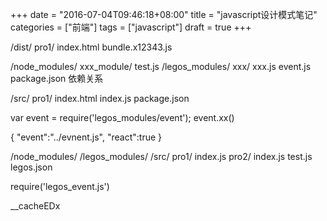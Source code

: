 +++
date = "2016-07-04T09:46:18+08:00"
title = "javascript设计模式笔记"
categories = ["前端"]
tags = ["javascript"]
draft = true
+++



/dist/
    pro1/
        index.html
        bundle.x12343.js

/node_modules/
    xxx_module/
        test.js
    /legos_modules/
        xxx/
            xxx.js
        event.js
        package.json 依赖关系

/src/
    pro1/
        index.html
        index.js
        package.json

var event = require('legos_modules/event');
event.xx()



{
    "event":"../evnent.js",
    "react":true
}


/node_modules/
/legos_modules/
/src/
    pro1/
        index.js
    pro2/
        index.js
        test.js
legos.json



require('legos_event.js')

__cacheEDx


